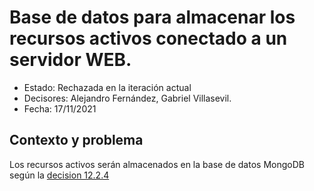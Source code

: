 # Base de datos para almacenar los recursos activos conectado a un servidor WEB.

* Estado: Rechazada en la iteración actual
* Decisores: Alejandro Fernández, Gabriel Villasevil.
* Fecha: 17/11/2021

## Contexto y problema

Los recursos activos serán almacenados en la base de datos MongoDB según la [decision 12.2.4](https://github.com/santo2927/DAS-2021-22/edit/master/Decisión%20de%20diseño%2012.2.4.md)
